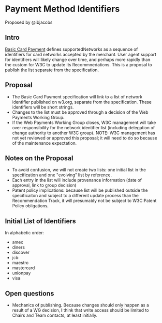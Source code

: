 # Payment Method Identifiers

Proposed by @ibjacobs

## Intro

[Basic Card Payment](https://w3c.github.io/webpayments-methods-card/)
defines supportedNetworks as a sequence of identifiers for card
networks accepted by the merchant. User agent support for identifiers
will likely change over time, and perhaps more rapidly than the custom
for W3C to update its Recommnedations. This is a proposal
to publish the list separate from the specification.

## Proposal

* The Basic Card Payment specification will link to a list of network identifier published on w3.org, separate from the specification. These identifiers will be short strings.
* Changes to the list must be approved through a decision of the Web Payments Working Group. 
* If the Web Payments Working Group closes, W3C management will take over responsibility for the network identifier list (including delegation of change authority to another W3C group). NOTE: W3C management has not yet reviewed or approved this proposal; it will need to do so because of the maintenance expectation.

## Notes on the Proposal

* To avoid confusion, we will not create two lists: one initial list in the specification and one "evolving" list by reference.
* Each entry in the list will include provenance information (date of approval, link to group decision)
* Patent policy implications: because list will be published outside the specificaiton and subject to a different update process than the Recommendation Track, it will presumably not be subject to W3C Patent Policy obligations.

## Initial List of Identifiers

In alphabetic order:

* amex
* diners
* discover
* jcb
* maestro
* mastercard
* unionpay
* visa

## Open questions

* Mechanics of publishing. Because changes should only happen as a result of
a WG decision, I think that write access should be limited to Chairs and Team contacts, at least initially.



